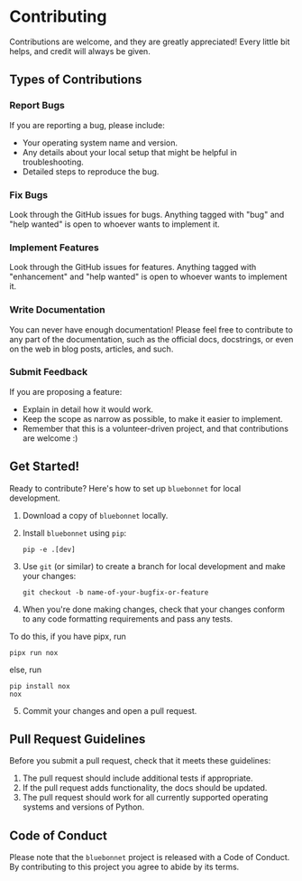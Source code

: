 # Contributing

Contributions are welcome, and they are greatly appreciated! Every little bit
helps, and credit will always be given.

## Types of Contributions

### Report Bugs

If you are reporting a bug, please include:

- Your operating system name and version.
- Any details about your local setup that might be helpful in troubleshooting.
- Detailed steps to reproduce the bug.

### Fix Bugs

Look through the GitHub issues for bugs. Anything tagged with "bug" and "help
wanted" is open to whoever wants to implement it.

### Implement Features

Look through the GitHub issues for features. Anything tagged with "enhancement"
and "help wanted" is open to whoever wants to implement it.

### Write Documentation

You can never have enough documentation! Please feel free to contribute to any
part of the documentation, such as the official docs, docstrings, or even on the
web in blog posts, articles, and such.

### Submit Feedback

If you are proposing a feature:

- Explain in detail how it would work.
- Keep the scope as narrow as possible, to make it easier to implement.
- Remember that this is a volunteer-driven project, and that contributions are
  welcome :)

## Get Started!

Ready to contribute? Here's how to set up `bluebonnet` for local development.

1. Download a copy of `bluebonnet` locally.
2. Install `bluebonnet` using `pip`:

   ```console
   pip -e .[dev]
   ```

3. Use `git` (or similar) to create a branch for local development and make your
   changes:

   ```console
   git checkout -b name-of-your-bugfix-or-feature
   ```

4. When you're done making changes, check that your changes conform to any code
   formatting requirements and pass any tests.

To do this, if you have pipx, run

```console
pipx run nox
```

else, run

```console
pip install nox
nox
```

5. Commit your changes and open a pull request.

## Pull Request Guidelines

Before you submit a pull request, check that it meets these guidelines:

1. The pull request should include additional tests if appropriate.
2. If the pull request adds functionality, the docs should be updated.
3. The pull request should work for all currently supported operating systems
   and versions of Python.

## Code of Conduct

Please note that the `bluebonnet` project is released with a Code of Conduct. By
contributing to this project you agree to abide by its terms.
